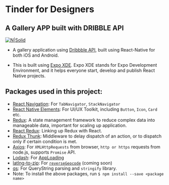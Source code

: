 # Tinder for Designers

## A Gallery APP built with DRIBBLE API

[![N|Solid](https://cdn.worldvectorlogo.com/logos/dribbble-pink.svg)](http://developer.dribbble.com/)

- A gallery application using [Dribbble API](http://developer.dribbble.com/v1/), built using React-Native for both iOS and Android.

- This is built using [Expo XDE](https://expo.io/). Expo XDE stands for Expo Development Environment, and it helps everyone start, develop and publish React Native projects.

## Packages used in this project:

- [React Navigation](https://reactnavigation.org/): For `TabNavigator`, `StackNavigator`
- [React Native Elements](https://github.com/react-native-training/react-native-elements): For UI/UX Toolkit, including `Button`, `Icon`, `Card` etc.
- [Redux](http://redux.js.org/): A state management framework to reduce complex data into manageable data, important for scaling up application.
- [React Redux](https://github.com/reactjs/react-redux): Linking up Redux with React.
- [Redux Thunk](https://github.com/gaearon/redux-thunk): Middleware to delay dispatch of an action, or to dispatch only if certain condition is met.
- [Axios](https://www.npmjs.com/package/axios): For `XMLHttpRequests` from browser, `http or https` requests from node.js, supports `Promise` API.
- [Lodash](https://lodash.com/): For [AppLoading](https://docs.expo.io/versions/latest/sdk/app-loading.html)
- [latlng-to-zip](https://www.npmjs.com/package/latlng-to-zip): For [`reverseGeocode`](https://developers.google.com/maps/documentation/geocoding/start) (coming soon)
- [qs](https://www.npmjs.com/package/qs): For QueryString parsing and `stringify` library.
- Note: To install the above packages, run `$ npm install --save <package name>`
